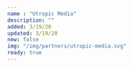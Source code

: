 ```yaml
---
name : "Utropic Media"
description: ""
added: 3/19/20
updated: 3/19/20
new: false
img: "/img/partners/utropic-media.svg"
ready: true
---
```

